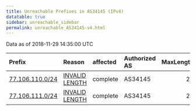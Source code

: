 ```yaml
---
title: Unreachable Prefixes in AS34145 (IPv4)
datatable: true
sidebar: unreachable_sidebar
permalink: unreachable_AS34145-v4.html
---
```


Data as of 2018-11-29 14:35:00 UTC


<div class="datatable-begin"></div>

| Prefix                                                   | Reason                                                                                                    | affected   | Authorized AS   |   MaxLength | Anchor                                         |   unreachable /24s |
|:---------------------------------------------------------|:----------------------------------------------------------------------------------------------------------|:-----------|:----------------|------------:|:-----------------------------------------------|-------------------:|
| [77.106.110.0/24](https://stat.ripe.net/77.106.110.0/24) | [INVALID LENGTH](https://rpki-validator.ripe.net/announcement-preview?asn=AS34145&prefix=77.106.110.0/24) | complete   | AS34145         |          23 | [RIPE](unreachable_RIPE_NCC_RPKI_Root-v4.html) |                  1 |
| [77.106.111.0/24](https://stat.ripe.net/77.106.111.0/24) | [INVALID LENGTH](https://rpki-validator.ripe.net/announcement-preview?asn=AS34145&prefix=77.106.111.0/24) | complete   | AS34145         |          23 | [RIPE](unreachable_RIPE_NCC_RPKI_Root-v4.html) |                  1 |

<div class="datatable-end"></div>